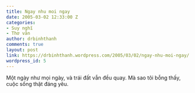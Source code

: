```yaml
---
title: Ngay nhu moi ngay
date: 2005-03-02 12:33:00 Z
categories:
- Suy nghĩ
- Thơ văn
author: drbinhthanh
comments: true
layout: post
link: https://drbinhthanh.wordpress.com/2005/03/02/ngay-nhu-moi-ngay/
wordpress_id: 5
---
```


Một ngày như mọi ngày,
và trái đất vẫn đều quay.
Mà sao tôi bỗng thấy,
cuộc sống thật đáng yêu.
